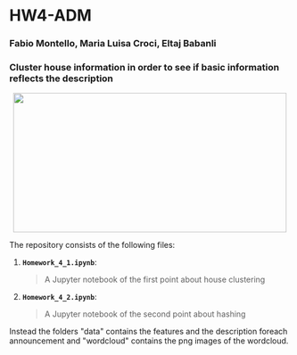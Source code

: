 # HW4-ADM

### Fabio Montello, Maria Luisa Croci, Eltaj Babanli

### Cluster house information in order to see if basic information reflects the description


<p align="center">
  <img width="490" height="250" src="http://www.agenziandreaonesti.it/wp-content/uploads/2018/08/immobiliare-1024x291.png">
</p>

The repository consists of the following files:
1. __`Homework_4_1.ipynb`__: 
     > A Jupyter notebook of the first point about house clustering
2. __`Homework_4_2.ipynb`__: 
     > A Jupyter notebook of the second point about hashing

Instead the folders "data" contains the features and the description foreach announcement and "wordcloud" contains the png images of the wordcloud.

    
